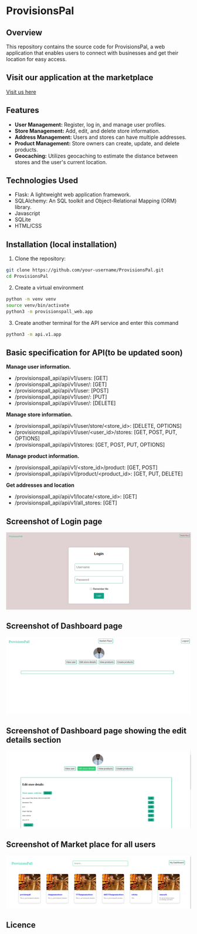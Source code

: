 # ProvisionsPal

## Overview

This repository contains the source code for ProvisionsPal, a web application that enables users to connect with businesses and get their location for easy access.

## Visit our application at the marketplace
[Visit us here](https://www.cadaservices.tech/market)

## Features

- **User Management:** Register, log in, and manage user profiles.
- **Store Management:** Add, edit, and delete store information.
- **Address Management:** Users and stores can have multiple addresses.
- **Product Management:** Store owners can create, update, and delete products. 
- **Geocaching:** Utilizes geocaching to estimate the distance between stores and the user's current location.

## Technologies Used

- Flask: A lightweight web application framework.
- SQLAlchemy: An SQL toolkit and Object-Relational Mapping (ORM) library.
- Javascript
- SQLite
- HTML/CSS

## Installation (local installation)

1. Clone the repository:

```bash
git clone https://github.com/your-username/ProvisionsPal.git
cd ProvisionsPal
```

2. Create a virtual environment

```bash
python -m venv venv
source venv/bin/activate
python3 -m provisionspall_web.app
```
3. Create another terminal for the API service and enter this command

```bash
python3 -m api.v1.app
```

## Basic specification for API(to be updated soon)

**Manage user information.**
- /provisionspall_api/api/v1/users: [GET] 
- /provisionspall_api/api/v1/user/<id>: [GET] 
- /provisionspall_api/api/v1/user: [POST]
- /provisionspall_api/api/v1/user/<id>: [PUT]
- /provisionspall_api/api/v1/user/<id>: [DELETE]

**Manage store information.**
- /provisionspall_api/api/v1/user/store/<store_id>: [DELETE, OPTIONS] 
- /provisionspall_api/api/v1/user/<user_id>/stores: [GET, POST, PUT, OPTIONS]
- /provisionspall_api/api/v1/stores: [GET, POST, PUT, OPTIONS]

**Manage product information.**
- /provisionspall_api/api/v1/<store_id>/product: [GET, POST]
- /provisionspall_api/api/v1/product/<product_id>: [GET, PUT, DELETE]

**Get addresses and location**
- /provisionspall_api/api/v1/locate/<store_id>: [GET]
- /provisionspall_api/api/v1/all_stores: [GET]

## Screenshot of Login page
![Screenshot of our web application](https://github.com/dominic-source/ProvisionsPall/blob/master/provisionspall_web/static/images/Screenshot%20from%202023-12-12%2019-42-04.png)

## Screenshot of Dashboard page
![Screenshot of our web application](https://github.com/dominic-source/ProvisionsPall/blob/master/provisionspall_web/static/images/Screenshot%20from%202023-12-12%2019-42-26.png)

## Screenshot of Dashboard page showing the edit details section
![Screenshot of our web application](https://github.com/dominic-source/ProvisionsPall/blob/master/provisionspall_web/static/images/Screenshot%20from%202023-12-12%2019-42-53.png)

## Screenshot of Market place for all users
![Screenshot of our web application](https://github.com/dominic-source/ProvisionsPall/blob/master/provisionspall_web/static/images/Screenshot%20from%202023-12-12%2019-43-35.png)

## Licence
